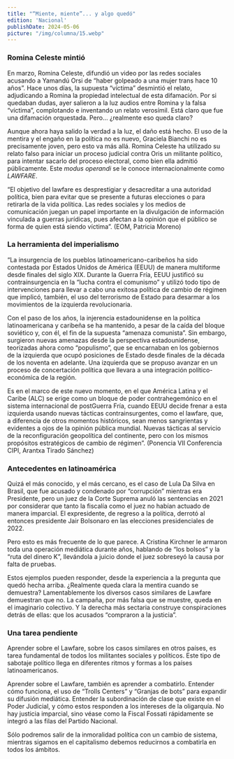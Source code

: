 ```yaml
---
title: "“Miente, miente”... y algo quedó"
edition: 'Nacional'
publishDate: 2024-05-06
picture: "/img/columna/15.webp"
---
```



### Romina Celeste mintió

En marzo, Romina Celeste, difundió un video por las redes sociales acusando a Yamandú Orsi de “haber golpeado a una mujer trans hace 10 años”. Hace unos días, la supuesta “víctima” desmintió el relato, adjudicando a Romina la propiedad intelectual de esta difamación. Por si quedaban dudas, ayer salieron a la luz audios entre Romina y la falsa “víctima”, complotando e inventando un relato verosímil. Está claro que fue una difamación orquestada. Pero… ¿realmente eso queda claro?

Aunque ahora haya salido la verdad a la luz, el daño está hecho. El uso de la mentira y el engaño en la política no es nuevo, Graciela Bianchi no es precisamente joven, pero esto va más allá. Romina Celeste ha utilizado su relato falso para iniciar un proceso judicial contra Oris un militante político, para intentar sacarlo del proceso electoral, como bien ella admitió públicamente. Este _modus operandi_ se le conoce internacionalmente como _LAWFARE_.

“El objetivo del lawfare es desprestigiar y desacreditar a una autoridad política, bien para evitar que se presente a futuras elecciones o para retirarla de la vida política. Las redes sociales y los medios de comunicación juegan un papel importante en la divulgación de información vinculada a guerras jurídicas, pues afectan a la opinión que el público se forma de quien está siendo víctima”. (EOM, Patricia Moreno)


### La herramienta del imperialismo

“La insurgencia de los pueblos latinoamericano-caribeños ha sido contestada por Estados Unidos de América (EEUU) de manera multiforme desde finales del siglo XIX. Durante la Guerra Fría, EEUU justificó su contrainsurgencia en la “lucha contra el comunismo” y utilizó todo tipo de intervenciones para llevar a cabo una exitosa política de cambio de régimen que implicó, también, el uso del terrorismo de Estado para desarmar a los movimientos de la izquierda revolucionaria. 

Con el paso de los años, la injerencia estadounidense en la política latinoamericana y caribeña se ha mantenido, a pesar de la caída del bloque soviético y, con él, el fin de la supuesta “amenaza comunista”. Sin embargo, surgieron nuevas amenazas desde la perspectiva estadounidense, teorizadas ahora como “populismo”, que se encarnaban en los gobiernos de la izquierda que ocupó posiciones de Estado desde finales de la década de los noventa en adelante. Una izquierda que se propuso avanzar en un proceso de concertación política que llevara a una integración político-económica de la región.

Es en el marco de este nuevo momento, en el que América Latina y el Caribe (ALC) se erige como un bloque de poder contrahegemónico en el sistema internacional de postGuerra Fría, cuando EEUU decide frenar a esta izquierda usando nuevas tácticas contrainsurgentes, como el lawfare, que, a diferencia de otros momentos históricos, sean menos sangrientas y evidentes a ojos de la opinión pública mundial. Nuevas tácticas al servicio de la reconfiguración geopolítica del continente, pero con los mismos propósitos estratégicos de cambio de régimen”. (Ponencia VII Conferencia CIPI, Arantxa Tirado Sánchez)


### Antecedentes en latinoamérica

Quizá el más conocido, y el más cercano, es el caso de Lula Da Silva en Brasil, que fue acusado y condenado por “corrupción” mientras era Presidente, pero un juez de la Corte Suprema anuló las sentencias en 2021 por considerar que tanto la fiscalía como el juez no habían actuado de manera imparcial. El expresidente, de regreso a la política, derrotó al entonces presidente Jair Bolsonaro en las elecciones presidenciales de 2022.

Pero esto es más frecuente de lo que parece. A Cristina Kirchner le armaron toda una operación mediática durante años, hablando de “los bolsos” y la “ruta del dinero K”, llevándola a juicio donde el juez sobreseyó la causa por falta de pruebas.

Estos ejemplos pueden responder, desde la experiencia a la pregunta que quedó hecha arriba. ¿Realmente queda clara la mentira cuando se demuestra? Lamentablemente los diversos casos similares de Lawfare demuestran que no. La campaña, por más falsa que se muestre, queda en el imaginario colectivo. Y la derecha más sectaria construye conspiraciones detrás de ellas: que los acusados “compraron a la justicia”.


### Una tarea pendiente

Aprender sobre el Lawfare, sobre los casos similares en otros países, es tarea fundamental de todos los militantes sociales y políticos. Este tipo de sabotaje político llega en diferentes ritmos y formas a los países latinoamericanos.

Aprender sobre el Lawfare, también es aprender a combatirlo. Entender cómo funciona, el uso de “Trolls Centers” y “Granjas de bots” para expandir su difusión mediática. Entender la subordinación de clase que existe en el Poder Judicial, y cómo estos responden a los intereses de la oligarquía. No hay justicia imparcial, sino véase como la Fiscal Fossati rápidamente se integró a las filas del Partido Nacional.

Sólo podremos salir de la inmoralidad política con un cambio de sistema, mientras sigamos en el capitalismo debemos reducirnos a combatirla en todos los ámbitos.
